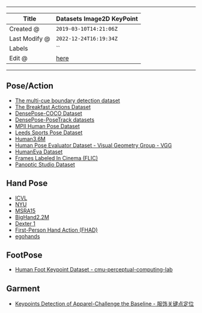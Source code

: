-----

| Title         | Datasets Image2D KeyPoint                             |
| ------------- | ----------------------------------------------------- |
| Created @     | `2019-03-10T14:21:06Z`                                |
| Last Modify @ | `2022-12-24T16:19:34Z`                                |
| Labels        | \`\`                                                  |
| Edit @        | [here](https://github.com/junxnone/aiwiki/issues/248) |

-----

## Pose/Action

  - [The multi-cue boundary detection
    dataset](http://serre-lab.clps.brown.edu/resource/multicue/)
  - [The Breakfast Actions
    Dataset](http://serre-lab.clps.brown.edu/resource/breakfast-actions-dataset/)
  - [DensePose-COCO
    Dataset](https://github.com/facebookresearch/DensePose/blob/master/INSTALL.md#fetch-densepose-data)
  - [DensePose-PoseTrack
    datasets](https://github.com/facebookresearch/DensePose/tree/master/PoseTrack#fetch-densepose-posetrack-dataset)
  - [MPII Human Pose
    Dataset](http://human-pose.mpi-inf.mpg.de/#download)
  - [Leeds Sports Pose Dataset](http://sam.johnson.io/research/lsp.html)
  - [Human3.6M](https://github.com/facebookresearch/VideoPose3D/blob/master/DATASETS.md)
  - [Human Pose Evaluator Dataset - Visual Geometry Group -
    VGG](http://www.robots.ox.ac.uk/~vgg/data/pose_evaluation/)
  - [HumanEva Dataset](http://humaneva.is.tue.mpg.de/datasets_human_1)
  - [Frames Labeled In Cinema
    (FLIC)](https://bensapp.github.io/flic-dataset.html)
  - [Panoptic Studio
    Dataset](http://domedb.perception.cs.cmu.edu/index.html)

## Hand Pose

  - [ICVL](http://icvl.ee.ic.ac.uk/hands17/challenge/)
  - [NYU](https://cims.nyu.edu/~tompson/NYU_Hand_Pose_Dataset.htm)
  - [MSRA15](https://jimmysuen.github.io/)
  - [BigHand2.2M](http://icvl.ee.ic.ac.uk/hands17/challenge/)
  - [Dexter 1](http://handtracker.mpi-inf.mpg.de/projects/handtracker_iccv2013/dexter1.htm)
  - [First-Person Hand Action (FHAD)
    ](https://guiggh.github.io/publications/first-person-hands/)
  - [egohands](http://vision.soic.indiana.edu/projects/egohands/)

## FootPose

  - [Human Foot Keypoint Dataset -
    cmu-perceptual-computing-lab](https://cmu-perceptual-computing-lab.github.io/foot_keypoint_dataset/)

## Garment

  - [Keypoints Detection of Apparel-Challenge the Baseline -
    服饰关键点定位](https://tianchi.aliyun.com/competition/entrance/231670/information)
